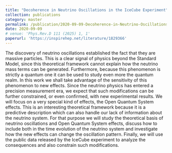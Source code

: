 ```yaml
---
title: "Decoherence in Neutrino Oscillations in the IceCube Experiment"
collection: publications
category: master
permalink: /publication/2020-09-09-Decoherence-in-Neutrino-Oscillations-in-the-IceCube-Experiment
date: 2020-09-09
# venue: 'Phys.Rev.D 111 (2025) 1, 1'
paperurl: 'https://inspirehep.net/literature/1829366'
---
```


The discovery of neutrino oscillations established the fact that they are massive particles. This is a clear signal of physics beyond the Standard Model, since this theoretical framework cannot explain how the neutrino mass terms can be generated. Furthermore, because this phenomenon is strictly a quantum one it can be used to study even more the quantum realm. In this work we shall take advantage of the sensitivity of this phenomenon to new effects. Since the neutrino physics has entered a precision measurement era, we expect that such modifications can be further constrained, or even confirmed, with new experimental results. We will focus on a very special kind of effects, the Open Quantum System effects. This is an interesting theoretical framework because it is a predictive description which can also handle our lack of information about the neutrino system. For that purpose we will study the theoretical basis of neutrino oscillations and Open Quantum System effects, discuss how to include both in the time evolution of the neutrino system and investigate how the new effects can change the oscillation pattern. Finally, we will use the public data released by the IceCube experiment to analyze the consequences and also constrain such modifications.